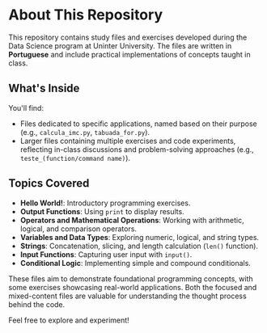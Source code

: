 # About This Repository

This repository contains study files and exercises developed during the Data Science program at Uninter University. The files are written in **Portuguese** and include practical implementations of concepts taught in class.

## What's Inside

You'll find:
- Files dedicated to specific applications, named based on their purpose (e.g., `calcula_imc.py`, `tabuada_for.py`).
- Larger files containing multiple exercises and code experiments, reflecting in-class discussions and problem-solving approaches (e.g., `teste_(function/command name)`).

## Topics Covered
- **Hello World!**: Introductory programming exercises.
- **Output Functions**: Using `print` to display results.
- **Operators and Mathematical Operations**: Working with arithmetic, logical, and comparison operators.
- **Variables and Data Types**: Exploring numeric, logical, and string types.
- **Strings**: Concatenation, slicing, and length calculation (`len()` function).
- **Input Functions**: Capturing user input with `input()`.
- **Conditional Logic**: Implementing simple and compound conditionals.

These files aim to demonstrate foundational programming concepts, with some exercises showcasing real-world applications. Both the focused and mixed-content files are valuable for understanding the thought process behind the code.

Feel free to explore and experiment!



